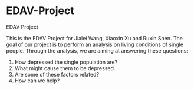 # EDAV-Project
EDAV Project

This is the EDAV Project for Jialei Wang, Xiaoxin Xu and Ruxin Shen.
The goal of our project is to perform an analysis on living conditions of single people. Through the analysis, we are aiming at answering these questions: 
1. How depressed the single population are?
2. What might cause them to be depressed.
3. Are some of these factors related? 
4. How can we help? 

